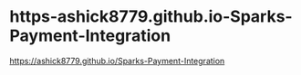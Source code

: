 # https-ashick8779.github.io-Sparks-Payment-Integration
https://ashick8779.github.io/Sparks-Payment-Integration
